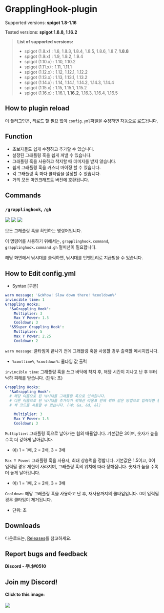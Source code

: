# GrapplingHook-plugin

Supported versions: **spigot 1.8-1.16**

Tested versions: **spigot 1.8.8, 1.16.2**

> **List of supported versions:**
> - spigot (1.8.x) : 1.8, 1.8.3, 1.8.4, 1.8.5, 1.8.6, 1.8.7, **1.8.8**
> - spigot (1.9.x) : 1.9, 1.9.2, 1.9.4
> - spigot (1.10.x) : 1.10, 1.10.2
> - spigot (1.11.x) : 1.11, 1.11.1
> - spigot (1.12.x) : 1.12, 1.12.1, 1.12.2
> - spigot (1.13.x) : 1.13, 1.13.1, 1.13.2
> - spigot (1.14.x) : 1.14, 1.14.1, 1.14.2, 1.14.3, 1.14.4
> - spigot (1.15.x) : 1.15, 1.15.1, 1.15.2
> - spigot (1.16.x) : 1.16.1, **1.16.2**, 1.16.3, 1.16.4, 1.16.5

## How to plugin reload
이 플러그인은, 리로드 할 필요 없이 `config.yml`파일을 수정하면 자동으로 로드됩니다.

## Function
 - 초보자들도 쉽게 수정하고 추가할 수 있습니다.
 - 설정된 그래플링 훅을 쉽게 꺼낼 수 있습니다.
 - 그래플링 훅을 사용하고 착지할 때 데미지를 받지 않습니다.
 - 쉽게 그래플링 훅을 커스터 마이징 할 수 있습니다.
 - 각 그래플링 훅 마다 쿨타임을 설정할 수 있습니다.
 - 거의 모든 마인크래프트 버전에 호환됩니다.

## Commands
### `/grapplinghook`, `/gh`
![](https://cdn.discordapp.com/attachments/699227450705444884/820327515821965342/unknown.png)
![](https://cdn.discordapp.com/attachments/699227450705444884/820328172851298314/unknown.png)
![](https://cdn.discordapp.com/attachments/699227450705444884/820330110179737600/unknown.png)

모든 그래플링 훅을 확인하는 명령어입니다.

이 명령어를 사용하기 위해서는, `grapplinghook.command`, `grapplinghook.command.gh` 펄미션이 필요합니다.

해당 화면에서 낚시대를 클릭하면, 낚시대를 인벤토리로 지급받을 수 있습니다.

## How to Edit config.yml

 - Syntax [구문]

```yml
warn message: '&cWhow! Slow down there! %cooldown%'
invincible time: 1
Grappling Hooks:
  '&aGrappling Hook':
    Multiplier: 3
    Max Y Power: 1.5
    Cooldown: 3
  '&5Super Grappling Hook':
    Multiplier: 5
    Max Y Power: 2.25
    Cooldown: 2
```

`warn message`: 쿨타임이 끝나기 전에 그래플링 훅을 사용할 경우 출력할 메시지입니다.
 - `%cooltime%`, `%cooldown%`: 쿨타임 값 출력

`invincible time`: 그래플링 훅을 쓰고 바닥에 착지 후, 해당 시간이 지나고 난 후 부터 낙하 피해를 받습니다. (단위: 초)

```yml
Grappling Hooks:
  '&aGrappling Hook':
  # 해당 이름으로 된 낚시대를 그래플링 훅으로 인식합니다.
  # 다른 이름으로 된 낚시대를 추가하기 위해선 따옴표 안에 위와 같은 방법으로 입력하면 됩니다.
  # 색 코드를 사용할 수 있습니다. (예: &a, &d, &l)

    Multiplier: 3
    Max Y Power: 1.5
    Cooldown: 3
```

`Multiplier`: 그래플링 훅으로 날아가는 힘의 배율입니다. 기본값은 3이며, 숫자가 높을 수록 더 강하게 날아갑니다.

 - 예) 1 = 1배, 2 = 2배, 3 = 3배

`Max Y Power`: 그래플링 훅을 사용시, 최대 상승력을 정합니다. 기본값은 1.5이고, 0이 입력될 경우 제한이 사라지며, 그래플링 훅의 위치에 따라 정해집니다. 숫자가 높을 수록 더 높게 날아갑니다.

 - 예) 1 = 1배, 2 = 2배, 3 = 3배

`Cooldown`: 해당 그래플링 훅을 사용하고 난 후, 재사용까지의 쿨타임입니다. 0이 입력될 경우 쿨타임이 제거됩니다.

 - 단위: 초

## Downloads
다운로드는, [Releases](https://github.com/Mooner510/GrapplingHook-plugin/releases)를 참고하세요.

## Report bugs and feedback
**Discord - 무너#0510**

## Join my Discord!
#### Click to this image:
[![](https://discordapp.com/assets/e4923594e694a21542a489471ecffa50.svg)](https://discord.gg/AbgV8Rz)
